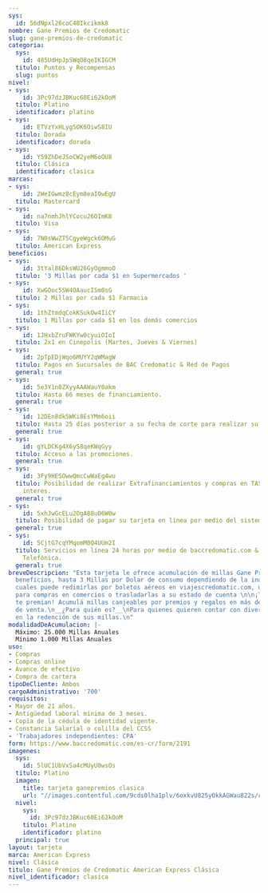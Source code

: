 ```yaml
---
sys:
  id: 56dNpxl26coC48Ikcikmk8
nombre: Gane Premios de Credomatic
slug: gane-premios-de-credomatic
categoria:
  sys:
    id: 485UdHpJpSWqO8qeIKIGCM
  titulo: Puntos y Recompensas
  slug: puntos
nivel:
- sys:
    id: 3Pc97dzJBKuc60Ei62kOoM
  titulo: Platino
  identificador: platino
- sys:
    id: ETVzYxHLygSOK6OiwS8IU
  titulo: Dorada
  identificador: dorada
- sys:
    id: Y59ZhDeJSoCW2yeM6oOU8
  titulo: Clásica
  identificador: clasica
marcas:
- sys:
    id: 2WeIGwmz8cEym8eaIOwEgU
  titulo: Mastercard
- sys:
    id: na7nmhJhlYCocu26OImK8
  titulo: Visa
- sys:
    id: 7N0sWwZT5CgyeWgck6OMuG
  titulo: American Express
beneficios:
- sys:
    id: 3tYal86DksWU26GyOgmmoO
  titulo: '3 Millas por cada $1 en Supermercados '
- sys:
    id: XwGOoc5SW4OAaucISm0sG
  titulo: 2 Millas por cada $1 Farmacia
- sys:
    id: 1thZtmdqCokKSukOw4IiCY
  titulo: 1 Millas por cada $1 en los demás comercios
- sys:
    id: 1JHxbZruFWKYw0cyuiOIoI
  titulo: 2x1 en Cinepolis (Martes, Jueves & Viernes)
- sys:
    id: 2pTpEDjWqo6MUYY2qWMagW
  titulo: Pagos en Sucursales de BAC Credomatic & Red de Pagos
  general: true
- sys:
    id: 5e3Y1n0ZXyyAAAWauY0akm
  titulo: Hasta 66 meses de financiamiento.
  general: true
- sys:
    id: 12DEn8dk5WKi8EsYMm6oii
  titulo: Hasta 25 días posterior a su fecha de corte para realizar su pago.
  general: true
- sys:
    id: gYLDCKg4X6yS8qeKWqGyy
  titulo: Acceso a las promociones.
  general: true
- sys:
    id: 3Fy9HESOwwQmcCwWaEg4wu
  titulo: Posibilidad de realizar Extrafinanciamientos y compras en TASA CERO sin
    interes.
  general: true
- sys:
    id: 5xhJwGcELu2OgA88uO6W0w
  titulo: Posibilidad de pagar su tarjeta en línea por medio del sistema SINPE.
  general: true
- sys:
    id: 5CjtG7cqYMqomM0Q4UUm2I
  titulo: Servicios en línea 24 horas por medio de baccredomatic.com & a la Central
    Telefónica.
  general: true
breveDescripcion: "Esta tarjeta le ofrece acumulación de millas Gane Premio con múltiples
  beneficios, hasta 3 Millas por Dolar de consumo dependiendo de la industria. Los
  cuales puede redimirlas por boletos aéreos en viajescredomatic.com, utilizarlas
  para compras en comercios o trasladarlas a su estado de cuenta \n\n¡Tus compras
  te premian! Acumulá millas canjeables por premios y regalos en más de 600 puntos
  de venta.\n__¿Para quién es?__\nPara quienes quieren contar con diversas opciones
  en la redención de sus millas.\n"
modalidadDeAcumulacion: |-
  Máximo: 25.000 Millas Anuales
  Mínimo 1.000 Millas Anuales
uso:
- Compras
- Compras online
- Avance de efectivo
- Compra de cartera
tipoDeCliente: Ambos
cargoAdministrativo: '700'
requisitos:
- Mayor de 21 años.
- Antigüedad laboral mínima de 3 meses.
- Copia de la cédula de identidad vigente.
- Constancia Salarial o colilla del CCSS
- 'Trabajadores independientes: CPA'
form: https://www.baccredomatic.com/es-cr/form/2191
imagenes:
  sys:
    id: 5lUC1UbVxSa4cMUyU0wsOs
  titulo: Platino
  imagen:
    title: tarjeta ganepremios clasica
    url: "//images.contentful.com/9cds0lha1plv/6oxkvU825yOkkAGWau822s/ccbc980d421890063fd77ca8cf649534/tarjeta_ganepremios_clasica.jpg"
  nivel:
    sys:
      id: 3Pc97dzJBKuc60Ei62kOoM
    titulo: Platino
    identificador: platino
  principal: true
layout: tarjeta
marca: American Express
nivel: Clásica
titulo: Gane Premios de Credomatic American Express Clásica
nivel_identificador: clasica
---
```

